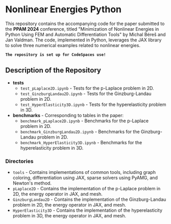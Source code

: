 # Nonlinear Energies Python

This repository contains the accompanying code for the paper submitted to the **PPAM 2024** conference, titled "Minimization of Nonlinear Energies in Python Using FEM and Automatic Differentiation Tools" by Michal Béreš and Jan Valdman. The code, implemented in Python, leverages the JAX library to solve three numerical examples related to nonlinear energies.

**`The repository is set up for CodeSpaces use!`**

## Description of the Repository

- **tests**
  - `test_pLaplace2D.ipynb` - Tests for the p-Laplace problem in 2D.
  - `test_GinzburgLandau2D.ipynb` - Tests for the Ginzburg-Landau problem in 2D.
  - `test_HyperElasticity3D.ipynb` - Tests for the hyperelasticity problem in 3D.
- **benchmarks** - Corresponding to tables in the paper:
  - `benchmark_pLaplace2D.ipynb` - Benchmarks for the p-Laplace problem in 2D.
  - `benchmark_GinzburgLandau2D.ipynb` - Benchmarks for the Ginzburg-Landau problem in 2D.
  - `benchmark_HyperElasticity3D.ipynb` - Benchmarks for the hyperelasticity problem in 3D.

### Directories
- `tools` - Contains implementations of common tools, including graph coloring, differentiation using JAX, sparse solvers using PyAMG, and Newton's method.
- `pLaplace2D` - Contains the implementation of the p-Laplace problem in 2D, the energy operator in JAX, and mesh.
- `GinzburgLandau2D` - Contains the implementation of the Ginzburg-Landau problem in 2D, the energy operator in JAX, and mesh.
- `HyperElasticity3D` - Contains the implementation of the hyperelasticity problem in 3D, the energy operator in JAX, and mesh.
